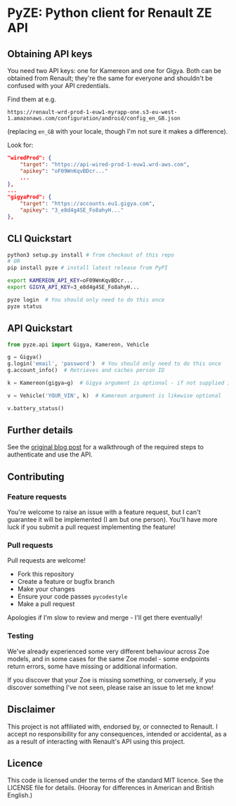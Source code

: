 # PyZE: Python client for Renault ZE API

## Obtaining API keys

You need two API keys: one for Kamereon and one for Gigya. Both can be obtained
from Renault; they're the same for everyone and shouldn't be confused with
your API credentials.

Find them at e.g.

`https://renault-wrd-prod-1-euw1-myrapp-one.s3-eu-west-1.amazonaws.com/configuration/android/config_en_GB.json`

(replacing `en_GB` with your locale, though I'm not sure it makes a difference).

Look for:

```json
"wiredProd": {
    "target": "https://api-wired-prod-1-euw1.wrd-aws.com",
    "apikey": "oF09WnKqvBDcr..."
    ...
},
...
"gigyaProd": {
    "target": "https://accounts.eu1.gigya.com",
    "apikey": "3_e8d4g4SE_Fo8ahyH..."
},
```

## CLI Quickstart

```bash
python3 setup.py install # from checkout of this repo
# OR
pip install pyze # install latest release from PyPI

export KAMEREON_API_KEY=oF09WnKqvBDcr...
export GIGYA_API_KEY=3_e8d4g4SE_Fo8ahyH...

pyze login  # You should only need to do this once
pyze status
```

## API Quickstart

```python
from pyze.api import Gigya, Kamereon, Vehicle

g = Gigya()
g.login('email', 'password')  # You should only need to do this once
g.account_info()  # Retrieves and caches person ID

k = Kamereon(gigya=g)  # Gigya argument is optional - if not supplied it will create one

v = Vehicle('YOUR_VIN', k)  # Kamereon argument is likewise optional

v.battery_status()
```

## Further details

See the [original blog post](https://muscatoxblog.blogspot.com/2019/07/delving-into-renaults-new-api.html)
for a walkthrough of the required steps to authenticate and use the API.

## Contributing

### Feature requests

You're welcome to raise an issue with a feature request, but I can't guarantee
it will be implemented (I am but one person). You'll have more luck if you
submit a pull request implementing the feature!

### Pull requests

Pull requests are welcome!

- Fork this repository
- Create a feature or bugfix branch
- Make your changes
- Ensure your code passes `pycodestyle`
- Make a pull request

Apologies if I'm slow to review and merge - I'll get there eventually!

### Testing

We've already experienced some very different behaviour across Zoe models,
and in some cases for the same Zoe model - some endpoints return errors, some
have missing or additional information.

If you discover that your Zoe is missing something, or conversely, if you
discover something I've not seen, please raise an issue to let me know!

## Disclaimer

This project is not affiliated with, endorsed by, or connected to Renault. I
accept no responsibility for any consequences, intended or accidental, as a
as a result of interacting with Renault's API using this project.

## Licence

This code is licensed under the terms of the standard MIT licence. See the
LICENSE file for details. (Hooray for differences in American and British
English.)
